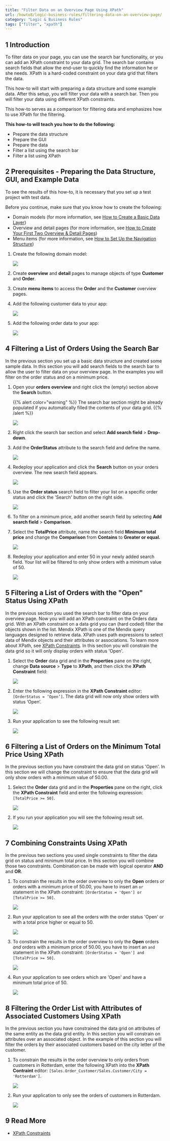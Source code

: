 ```yaml
---
title: "Filter Data on an Overview Page Using XPath"
url: /howto8/logic-business-rules/filtering-data-on-an-overview-page/
category: "Logic & Business Rules"
tags: ["filter", "xpath"]
---
```


## 1 Introduction

To filter data on your page, you can use the search bar functionality, or you can add an XPath constraint to your data grid. The search bar contains search fields that allow the end-user to quickly find the information he or she needs. XPath is a hard-coded constraint on your data grid that filters the data.

This how-to will start with preparing a data structure and some example data. After this setup, you will filter your data with a search bar. Then you will filter your data using different XPath constraints.

This how-to serves as a comparison for filtering data and emphasizes how to use XPath for the filtering.

**This how-to will teach you how to do the following:**

* Prepare the data structure
* Prepare the GUI
* Prepare the data
* Filter a list using the search bar
* Filter a list using XPath

## 2 Prerequisites - Preparing the Data Structure, GUI, and Example Data

To see the results of this how-to, it is necessary that you set up a test project with test data.

Before you continue, make sure that you know how to create the following:

* Domain models (for more information, see [How to Create a Basic Data Layer](/howto8/data-models/create-a-basic-data-layer/))
* Overview and detail pages (for more information, see [How to Create Your First Two Overview & Detail Pages](/howto8/front-end/create-your-first-two-overview-and-detail-pages/))
* Menu items (for more information, see [How to Set Up the Navigation Structure](/howto8/general/setting-up-the-navigation-structure/))

1.  Create the following domain model:

    ![](/attachments/howto8/logic-business-rules/define-access-rules-using-xpath/18581378.png)

2.  Create **overview** and **detail** pages to manage objects of type **Customer** and **Order**.
3.  Create **menu items** to access the **Order** and the **Customer** overview pages.
4.  Add the following customer data to your app:

    ![](/attachments/howto8/logic-business-rules/define-access-rules-using-xpath/18581374.png)

5.  Add the following order data to your app:

    ![](/attachments/howto8/logic-business-rules/define-access-rules-using-xpath/18581373.png)

## 4 Filtering a List of Orders Using the Search Bar

In the previous section you set up a basic data structure and created some sample data. In this section you will add search fields to the search bar to allow the user to filter data on your overview page. In the examples you will filter on the order status and on a minimum price.

1.  Open your **orders overview** and right click the (empty) section above the **Search** button.

    {{% alert color="warning" %}} The search bar section might be already populated if you automatically filled the contents of your data grid. {{% /alert %}}

    ![](/attachments/howto8/logic-business-rules/filtering-data-on-an-overview-page/18581359.png)

2.  Right click the search bar section and select **Add search field** > **Drop-down**.
3.  Add the **OrderStatus** attribute to the search field and define the name.

    ![](/attachments/howto8/logic-business-rules/filtering-data-on-an-overview-page/18581355.png)

4.  Redeploy your application and click the **Search** button on your orders overview. The new search field appears.

    ![](/attachments/howto8/logic-business-rules/filtering-data-on-an-overview-page/18581354.png)

5.  Use the **Order status** search field to filter your list on a specific order status and click the 'Search' button on the right side.

    ![](/attachments/howto8/logic-business-rules/filtering-data-on-an-overview-page/18581353.png)

6.  To filter on a minimum price, add another search field by selecting **Add search field** > **Comparison**.
7.  Select the **TotalPrice** attribute, name the search field **Minimum total price** and change the **Comparison** from **Contains** to **Greater or equal.**

    ![](/attachments/howto8/logic-business-rules/filtering-data-on-an-overview-page/18581351.png)

8.  Redeploy your application and enter 50 in your newly added search field. Your list will be filtered to only show orders with a minimum value of 50.

    ![](/attachments/howto8/logic-business-rules/filtering-data-on-an-overview-page/18581350.png)

## 5 Filtering a List of Orders with the "Open" Status Using XPath 

In the previous section you used the search bar to filter data on your overview page. Now you will add an XPath constraint on the Orders data grid. With an XPath constraint on a data grid you can (hard coded) filter the objects shown in the list. Mendix XPath is one of the Mendix query languages designed to retrieve data. XPath uses path expressions to select data of Mendix objects and their attributes or associations. To learn more about XPath, see [XPath Constraints](/refguide8/xpath-constraints/). In this section you will constrain the data grid so it will only display orders with status 'Open'.

1.  Select the **Order** data grid and in the **Properties** pane on the right, change **Data source** > **Type** to **XPath**, and then click the **XPath Constraint** field:

    ![](/attachments/howto8/logic-business-rules/filtering-data-on-an-overview-page/18581372.png)

2.  Enter the following expression in the **XPath Constraint** editor: `[OrderStatus = ‘Open’]`. The data grid will now only show orders with status ‘Open’. 

    ![](/attachments/howto8/logic-business-rules/filtering-data-on-an-overview-page/18581371.png)

3.  Run your application to see the following result set:

    ![](/attachments/howto8/logic-business-rules/filtering-data-on-an-overview-page/18581370.png)

## 6 Filtering a List of Orders on the Minimum Total Price Using XPath

In the previous section you have constraint the data grid on status 'Open'. In this section we will change the constraint to ensure that the data grid will only show orders with a minimum value of 50.00.

1.  Select the **Order** data grid and in the **Properties** pane on the right, click the **XPath Constraint** field and enter the following expression: `[TotalPrice >= 50]`.

    ![](/attachments/howto8/logic-business-rules/filtering-data-on-an-overview-page/18581367.png) 

2.  If you run your application you will see the following result set.

    ![](/attachments/howto8/logic-business-rules/filtering-data-on-an-overview-page/18581368.png)

## 7 Combining Constraints Using XPath

In the previous two sections you used single constraints to filter the data grid on status and minimum total price. In this section you will combine those two constraints. Combination can be made with logical operator **AND** and **OR**.  

1.  To constrain the results in the order overview to only the **Open** orders *or* orders with a minimum price of 50.00, you have to insert an `or` statement in the XPath constraint: `[OrderStatus = 'Open'] or [TotalPrice >= 50]`.

    ![](/attachments/howto8/logic-business-rules/filtering-data-on-an-overview-page/18581366.png)

2.  Run your application to see all the orders with the order status 'Open' or with a total price higher or equal to 50.

    ![](/attachments/howto8/logic-business-rules/define-access-rules-using-xpath/18581373.png)

3.  To constrain the results in the order overview to only the **Open** orders *and* orders with a minimum price of 50.00, you have to insert an `and` statement in the XPath constraint: `[OrderStatus = 'Open'] and [TotalPrice >= 50]`.

    ![](/attachments/howto8/logic-business-rules/filtering-data-on-an-overview-page/18581365.png)
    
4.  Run your application to see orders which are 'Open' and have a minimum total price of 50.

    ![](/attachments/howto8/logic-business-rules/filtering-data-on-an-overview-page/18581364.png)

## 8 Filtering the Order List with Attributes of Associated Customers Using XPath

In the previous section you have constrained the data grid on attributes of the same entity as the data grid entity. In this section you will constrain on attributes over an associated object. In the example of this section you will filter the orders by their associated customers based on the city letter of the customer. 

1.  To constrain the results in the order overview to only orders from customers in Rotterdam, enter the following XPath into the **XPath Contraint** editor: `[Sales.Order_Customer/Sales.Customer/City = 'Rotterdam']`.

    ![](/attachments/howto8/logic-business-rules/filtering-data-on-an-overview-page/18581363.png)

2.  Run your application to only see the orders of customers in Rotterdam.

    ![](/attachments/howto8/logic-business-rules/filtering-data-on-an-overview-page/18581362.png)

## 9 Read More

*   [XPath Constraints](/refguide8/xpath-constraints/)
